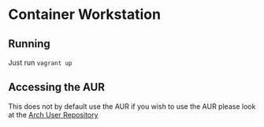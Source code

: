 # Container Workstation

## Running

Just run ```vagrant up```

## Accessing the AUR

This does not by default use the AUR if you wish to use the AUR please look at the [Arch User Repository](https://wiki.archlinux.org/index.php/Arch_User_Repository)